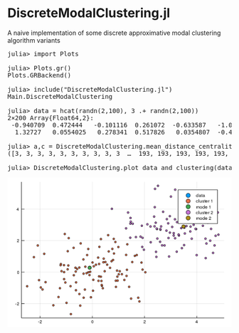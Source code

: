 # DiscreteModalClustering.jl
A naive implementation of some discrete approximative modal clustering algorithm variants

<pre>
julia> import Plots

julia> Plots.gr()
Plots.GRBackend()

julia> include("DiscreteModalClustering.jl")
Main.DiscreteModalClustering

julia> data = hcat(randn(2,100), 3 .+ randn(2,100))
2×200 Array{Float64,2}:
 -0.940709  0.472444   -0.101116  0.261072  -0.633587   -1.07857   …  4.54723  4.68166  4.36897  3.52653  2.60418  1.89551  3.69226
  1.32727   0.0554025   0.278341  0.517826   0.0354807  -0.445128     2.74405  4.30819  1.81379  3.5382   2.73316  2.94458  3.46256

julia> a,c = DiscreteModalClustering.mean_distance_centrality_based_clustering(data, 30)
([3, 3, 3, 3, 3, 3, 3, 3, 3, 3  …  193, 193, 193, 193, 193, 193, 193, 193, 193, 193], [3, 193])

julia> DiscreteModalClustering.plot_data_and_clustering(data, a)
</pre>

![A plot](plot.png)
